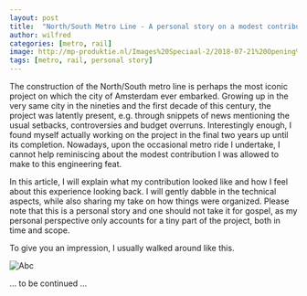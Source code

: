 ```yaml
---
layout: post
title:  "North/South Metro Line - A personal story on a modest contribution"
author: wilfred
categories: [metro, rail]
image: http://mp-produktie.nl/Images%20Speciaal-2/2018-07-21%20Opening%20NoordZuidlijn%20(59).JPG
tags: [metro, rail, personal story]
---
```

The construction of the North/South metro line is perhaps the most iconic project on which the city of Amsterdam ever embarked. Growing up in the very same city in the nineties and the first decade of this century, the project was latently present, e.g. through snippets of news mentioning the usual setbacks, controversies and budget overruns. Interestingly enough, I found myself actually working on the project in the final two years up until its completion. Nowadays, upon the occasional metro ride I undertake, I cannot help reminiscing about the modest contribution I was allowed to make to this engineering feat.

In this article, I will explain what my contribution looked like and how I feel about this experience looking back. I will gently dabble in the technical aspects, while also sharing my take on how things were organized. Please note that this is a personal story and one should not take it for gospel, as my personal perspective only accounts for a tiny part of the project, both in time and scope.

To give you an impression, I usually walked around like this.

 ![Abc](virtualhabitat/assets/images/wilfred-boelhouwer-nzl.jpg)


… to be continued …
